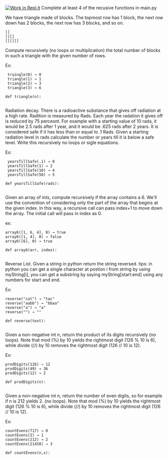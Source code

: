 [![Work in Repl.it](https://classroom.github.com/assets/work-in-replit-14baed9a392b3a25080506f3b7b6d57f295ec2978f6f33ec97e36a161684cbe9.svg)](https://classroom.github.com/online_ide?assignment_repo_id=4869887&assignment_repo_type=AssignmentRepo)
Complete at least 4 of the recusive functions in main.py

We have triangle made of blocks. The topmost row has 1 block, the next row down has 2 blocks, the next row has 3 blocks, and so on. 

```
[]
[][]
[][][]
```

Compute recursively (no loops or multiplication) the total number of blocks in such a triangle with the given number of rows.

Ex:
```
 traingle(0) → 0
 triangle(1) → 1
 triangle(2) → 3
 triangle(3) → 6
```

```
def triangle(n):
  
```

Radiation decay.  There is a radioactive substance that gives off radiation at a high rate.  Radition is measured by Rads.  Each year the radation it gives off is reduced by 75 percesnt.  For example with a starting value of 10 rads, it would be 2.5 rads after 1 year, and it would be .625 rads after 2 years. It is considered safe if it has less than or equal to .1 Rads.  Given a starting radiation level in rads calculate the number or years till it is below a safe level. Write this recursively no loops or sigle equations. 

Ex:
```
 yearsTillSafe(.1) → 0
 yearsTillSafe(1) → 2
 yearsTillSafe(10) → 4
 yearsTillSafe(50) → 5
```
```
def yearsTillSafe(rads):
  
```

Given an array of ints, compute recursively if the array contains a 6. We'll use the convention of considering only the part of the array that begins at the given index. In this way, a recursive call can pass index+1 to move down the array. The initial call will pass in index as 0.

ex:
```
array6([1, 6, 4], 0) → true
array6([1, 4], 0) → false
array6([6], 0) → true
```

```
def array6(arr, index):
  
```

Reverse List.  Given a string in python return the string reversed.  tips: in python you can get a single character at postion i from string by using myString[i], you can get a substring by saying myString[start:end] using any numbers for start and end.  

Ex:
```
reverse("cat") → "tac"
reverse("aabb") → "bbaa"
reverse("a") → "a"
reverse("") → ""
```
```
def reverse(text):
  
```

Given a non-negative int n, return the product of its digits recursively (no loops). Note that mod (%) by 10 yields the rightmost digit (126 % 10 is 6), while divide (//) by 10 removes the rightmost digit (126 // 10 is 12).

Ex:
```
prodDigits(126) → 12
prodDigits(49) → 36
prodDigits(12) → 2
```
```
def prodDigits(n):
  
```

Given a non-negative int n, return the number of even digits, so for example if n is 212  yields 2. (no loops). Note that mod (%) by 10 yields the rightmost digit (126 % 10 is 6), while divide (//) by 10 removes the rightmost digit (126 // 10 is 12).

Ex: 
```
countEvens(717) → 0
countEvens(2) → 1
countEvens(212) → 2
countEvens(21458) → 3
```
```
def countEvens(n,x):
  
```